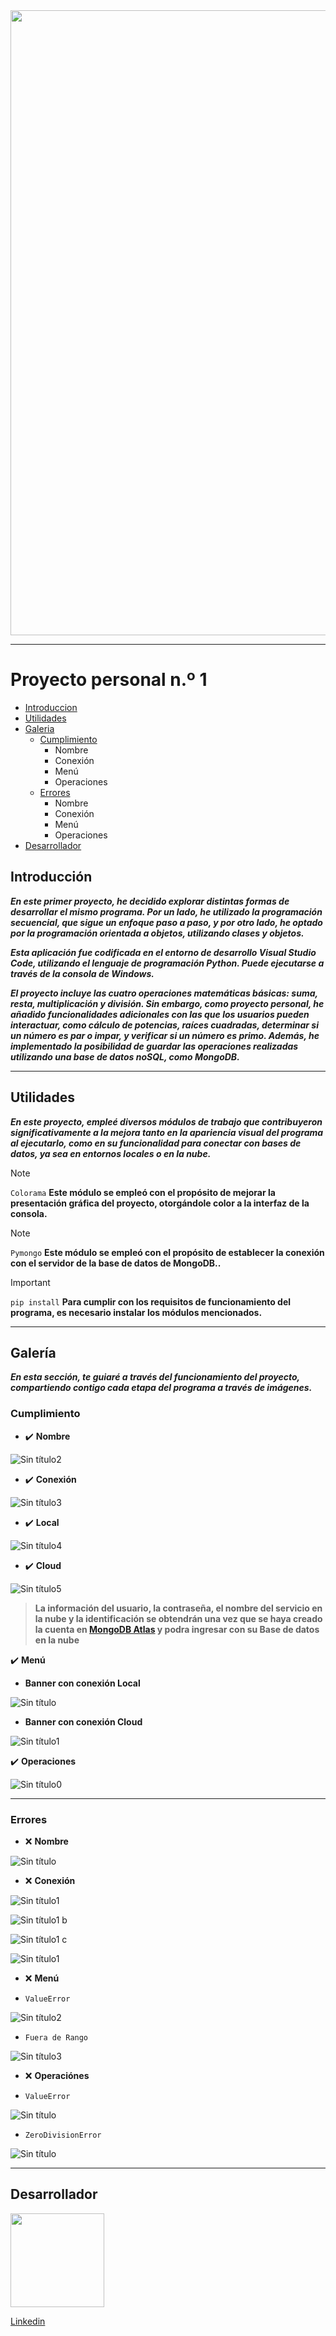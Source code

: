 <img width = 1000  src="https://github.com/Lucas-devSoft/Python/assets/111676352/bc4bbae9-b3d5-4b7d-a076-fa72317453df">
<hr>

# Proyecto personal n.º 1

- [Introduccion](#introducción)
- [Utilidades](#Utilidades)
- [Galeria](#Galeria)
  - [Cumplimiento](#Cumplimiento)
      - Nombre
      - Conexión
      - Menú
      - Operaciones
  - [Errores](#Errores)
      - Nombre
      - Conexión
      - Menú
      - Operaciones
- [Desarrollador](#Desarrollador)

## Introducción

***En este primer proyecto, he decidido explorar distintas formas de desarrollar el mismo programa. Por un lado, he utilizado la programación secuencial, que sigue un enfoque paso a paso, y por otro lado, he optado por la programación orientada a objetos, utilizando clases y objetos.***

***Esta aplicación fue codificada en el entorno de desarrollo Visual Studio Code, utilizando el lenguaje de programación Python. Puede ejecutarse a través de la consola de Windows.***

***El proyecto incluye las cuatro operaciones matemáticas básicas: suma, resta, multiplicación y división. Sin embargo, como proyecto personal, he añadido funcionalidades adicionales con las que los usuarios pueden interactuar, como cálculo de potencias, raíces cuadradas, determinar si un número es par o impar, y verificar si un número es primo. Además, he implementado la posibilidad de guardar las operaciones realizadas utilizando una base de datos noSQL, como MongoDB.***

<hr>

## Utilidades

***En este proyecto, empleé diversos módulos de trabajo que contribuyeron significativamente a la mejora tanto en la apariencia visual del programa al ejecutarlo, como en su funcionalidad para conectar con bases de datos, ya sea en entornos locales o en la nube.***

> [!NOTE]
>  `Colorama` **Este módulo se empleó con el propósito de mejorar la presentación gráfica del proyecto, otorgándole color a la interfaz de la consola.**

> [!NOTE]
> `Pymongo` **Este módulo se empleó con el propósito de establecer la conexión con el servidor de la base de datos de MongoDB..**

> [!IMPORTANT]
> `pip install` **Para cumplir con los requisitos de funcionamiento del programa, es necesario instalar los módulos mencionados.**

<hr>

## Galería

***En esta sección, te guiaré a través del funcionamiento del proyecto, compartiendo contigo cada etapa del programa a través de imágenes.***

### Cumplimiento

- :heavy_check_mark: **Nombre**
  
![Sin título2](https://github.com/Lucas-devSoft/Python/assets/111676352/3322577b-53e9-438a-bffc-38280cd2395d)

- :heavy_check_mark: **Conexión**

![Sin título3](https://github.com/Lucas-devSoft/Python/assets/111676352/f9d7fabc-5081-404f-99d8-d1536a89a810)

- :heavy_check_mark: **Local**
      
![Sin título4](https://github.com/Lucas-devSoft/Python/assets/111676352/32d2de20-ac85-4e7f-9078-afbeb89de626)

- :heavy_check_mark: **Cloud**

![Sin título5](https://github.com/Lucas-devSoft/Python/assets/111676352/1df517a8-7aaa-4a96-9e94-064e17df21cb)

> **La información del usuario, la contraseña, el nombre del servicio en la nube y la identificación se obtendrán una vez que se haya creado la cuenta en [MongoDB Atlas](https://www.mongodb.com/atlas) y podra ingresar con su Base de datos en la nube** 

:heavy_check_mark: **Menú**

- **Banner con conexión Local**

![Sin título](https://github.com/Lucas-devSoft/Python/assets/111676352/d54206bd-6463-46e1-8112-47b50693029c)

- **Banner con conexión Cloud**

![Sin título1](https://github.com/Lucas-devSoft/Python/assets/111676352/da28ca10-97b3-4b18-8602-2037c1c3eccc)

:heavy_check_mark: **Operaciones**

![Sin título0](https://github.com/Lucas-devSoft/Python/assets/111676352/f7fc29a8-82ed-4a91-8737-b41ab97583d9)

<hr>

### Errores

- :x: **Nombre**
      
![Sin título](https://github.com/Lucas-devSoft/Python/assets/111676352/b2dc7895-be63-4d51-9edc-4c8916958eca)

- :x: **Conexión**
      
![Sin título1](https://github.com/Lucas-devSoft/Python/assets/111676352/beb60c66-a40f-43c7-a967-5164556da0ea)

![Sin título1 b](https://github.com/Lucas-devSoft/Python/assets/111676352/f1fcab11-4538-466d-b35e-4331f45776e7)

![Sin título1 c](https://github.com/Lucas-devSoft/Python/assets/111676352/fad2e960-8bae-444c-9a08-e4046fe15488)

![Sin título1](https://github.com/Lucas-devSoft/Python/assets/111676352/a0315f10-1826-4bad-84e2-5847345de88c)

- :x: **Menú**

- `ValueError`

![Sin título2](https://github.com/Lucas-devSoft/Python/assets/111676352/385dc4c1-b857-481a-91d7-5cc58a2ef980)

- `Fuera de Rango`

![Sin título3](https://github.com/Lucas-devSoft/Python/assets/111676352/bec7b68f-39a4-4715-b215-c3990ec5427b)

- :x: **Operaciónes**

- `ValueError`

![Sin título](https://github.com/Lucas-devSoft/Python/assets/111676352/558df262-e79d-4733-8478-7815c793ae95)

- `ZeroDivisionError`

![Sin título](https://github.com/Lucas-devSoft/Python/assets/111676352/111a34eb-0cf1-48a8-801d-8716eba83537)

<hr>

## Desarrollador

<img width = 150 src="https://github.com/Lucas-devSoft/Python/assets/111676352/4625b1db-f159-4209-a05e-af3262090057">

[Linkedin](https://www.linkedin.com/in/lucasdevsoft2022)

















